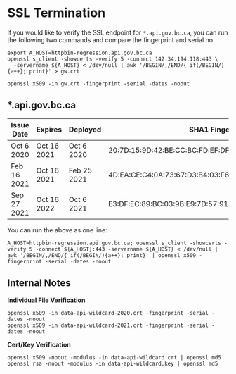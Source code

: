 # SSL Termination

If you would like to verify the SSL endpoint for `*.api.gov.bc.ca`, you can run the following two commands and compare the fingerprint and serial no.

```
export A_HOST=httpbin-regression.api.gov.bc.ca
openssl s_client -showcerts -verify 5 -connect 142.34.194.118:443 \
  -servername ${A_HOST} < /dev/null | awk '/BEGIN/,/END/{ if(/BEGIN/){a++}; print}' > gw.crt

openssl x509 -in gw.crt -fingerprint -serial -dates -noout

```

## \*.api.gov.bc.ca

| Issue Date  | Expires     | Deployed    | SHA1 Fingerprint                                            | Serial No.   |
| ----------- | ----------- | ----------- | ----------------------------------------------------------- | ------------ |
| Oct 6 2020  | Oct 16 2021 | Oct 6 2020  | 20:7D:15:9D:42:BE:CC:BC:FD:EF:DF:13:77:C7:25:A3:A4:72:45:05 | 7876EB597E14 |
| Feb 16 2021 | Oct 16 2021 | Feb 25 2021 | 4D:EA:CE:C4:0A:73:67:D3:B4:03:F6:63:C4:E1:67:2C:47:9D:EA:82 | 3B5849D8A670 |
| Sep 27 2021 | Oct 16 2022 | Oct 6 2021  | E3:DF:EC:89:BC:03:9B:E9:7D:57:91:EB:52:18:59:46:AA:A9:3A:15 | 1B588948FBB2 |

You can run the above as one line:

```
A_HOST=httpbin-regression.api.gov.bc.ca; openssl s_client -showcerts -verify 5 -connect ${A_HOST}:443 -servername ${A_HOST} < /dev/null | awk '/BEGIN/,/END/{ if(/BEGIN/){a++}; print}' | openssl x509 -fingerprint -serial -dates -noout
```

## Internal Notes

**Individual File Verification**

```
openssl x509 -in data-api-wildcard-2020.crt -fingerprint -serial -dates -noout
openssl x509 -in data-api-wildcard-2021.crt -fingerprint -serial -dates -noout
```

**Cert/Key Verification**

```
openssl x509 -noout -modulus -in data-api-wildcard.crt | openssl md5
openssl rsa -noout -modulus -in data-api-wildcard.key | openssl md5
```
